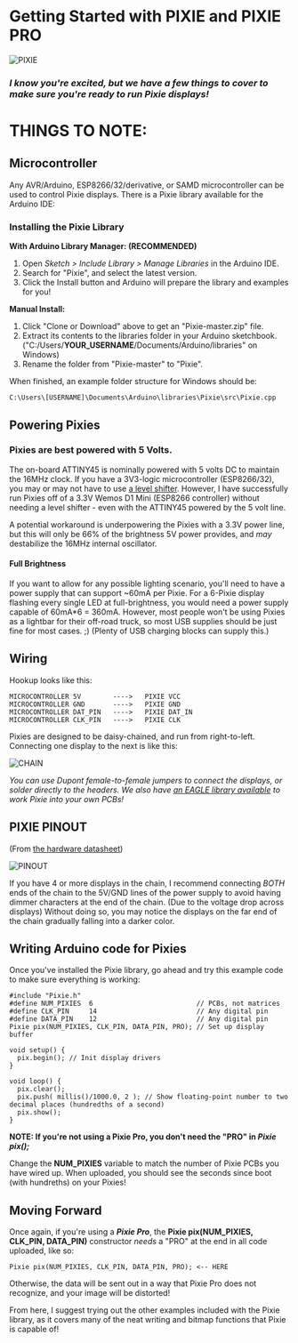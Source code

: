 # Getting Started with PIXIE and PIXIE PRO

![PIXIE](https://i.imgur.com/rmpfoyw.jpg)

### *I know you're excited, but we have a few things to cover to make sure you're ready to run Pixie displays!*

# THINGS TO NOTE:

## Microcontroller

Any AVR/Arduino, ESP8266/32/derivative, or SAMD microcontroller can be used to control Pixie displays. There is a Pixie library available for the Arduino IDE:

### Installing the Pixie Library

**With Arduino Library Manager: (RECOMMENDED)**

1. Open *Sketch > Include Library > Manage Libraries* in the Arduino IDE.
2. Search for "Pixie", and select the latest version.
3. Click the Install button and Arduino will prepare the library and examples for you!

**Manual Install:**

1. Click "Clone or Download" above to get an "Pixie-master.zip" file.
2. Extract its contents to the libraries folder in your Arduino sketchbook. ("C:/Users/**YOUR_USERNAME**/Documents/Arduino/libraries" on Windows)
3. Rename the folder from "Pixie-master" to "Pixie".

When finished, an example folder structure for Windows should be:

    C:\Users\[USERNAME]\Documents\Arduino\libraries\Pixie\src\Pixie.cpp

## Powering Pixies

### Pixies are best powered with 5 Volts.

The on-board ATTINY45 is nominally powered with 5 volts DC to maintain the 16MHz clock. If you have a 3V3-logic microcontroller (ESP8266/32), you may or may not have to use [a level shifter](https://www.adafruit.com/product/1787). However, I have successfully run Pixies off of a 3.3V Wemos D1 Mini (ESP8266 controller) without needing a level shifter - even with the ATTINY45 powered by the 5 volt line.

A potential workaround is underpowering the Pixies with a 3.3V power line, but this will only be 66% of the brightness 5V power provides, and *may* destabilize the 16MHz internal oscillator.

#### Full Brightness

If you want to allow for any possible lighting scenario, you'll need to have a power supply that can support ~60mA per Pixie. For a 6-Pixie display flashing every single LED at full-brightness, you would need a power supply capable of 60mA*6 = 360mA. However, most people won't be using Pixies as a lightbar for their off-road truck, so most USB supplies should be just fine for most cases. ;) (Plenty of USB charging blocks can supply this.)

## Wiring

Hookup looks like this:

    MICROCONTROLLER 5V        ---->   PIXIE VCC
    MICROCONTROLLER GND       ---->   PIXIE GND
    MICROCONTROLLER DAT_PIN   ---->   PIXIE DAT_IN
    MICROCONTROLLER CLK_PIN   ---->   PIXIE CLK

Pixies are designed to be daisy-chained, and run from right-to-left. Connecting one display to the next is like this:

![CHAIN](https://i.imgur.com/ikhDXa2.png)

*You can use Dupont female-to-female jumpers to connect the displays, or solder directly to the headers. We also have [an EAGLE library available](https://github.com/connornishijima/Pixie/tree/master/extras/hardware) to work Pixie into your own PCBs!*

## PIXIE PINOUT

(From [the hardware datasheet](https://connornishijima.github.io/Pixie/extras/datasheet.html))

![PINOUT](https://i.imgur.com/LnHboKm.png)

If you have 4 or more displays in the chain, I recommend connecting *BOTH* ends of the chain to the 5V/GND lines of the power supply to avoid having dimmer characters at the end of the chain. (Due to the voltage drop across displays) Without doing so, you may notice the displays on the far end of the chain gradually falling into a darker color.

## Writing Arduino code for Pixies

Once you've installed the Pixie library, go ahead and try this example code to make sure everything is working:

    #include "Pixie.h"
    #define NUM_PIXIES  6                          // PCBs, not matrices
    #define CLK_PIN     14                         // Any digital pin
    #define DATA_PIN    12                         // Any digital pin
    Pixie pix(NUM_PIXIES, CLK_PIN, DATA_PIN, PRO); // Set up display buffer
    
    void setup() {
      pix.begin(); // Init display drivers
    }
    
    void loop() {
      pix.clear();
      pix.push( millis()/1000.0, 2 ); // Show floating-point number to two decimal places (hundredths of a second)
      pix.show();
    }

**NOTE: If you're not using a Pixie Pro, you don't need the "PRO" in *Pixie pix();***

Change the **NUM_PIXIES** variable to match the number of Pixie PCBs you have wired up. When uploaded, you should see the seconds since boot (with hundreths) on your Pixies!

## Moving Forward

Once again, if you're using a ***Pixie Pro***, the **Pixie pix(NUM_PIXIES, CLK_PIN, DATA_PIN)** constructor *needs* a "PRO" at the end in all code uploaded, like so:
    
    Pixie pix(NUM_PIXIES, CLK_PIN, DATA_PIN, PRO); <-- HERE

Otherwise, the data will be sent out in a way that Pixie Pro does not recognize, and your image will be distorted!

From here, I suggest trying out the other examples included with the Pixie library, as it covers many of the neat writing and bitmap functions that Pixie is capable of!
